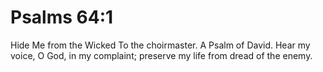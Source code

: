 # Psalms 64:1

Hide Me from the Wicked To the choirmaster. A Psalm of David. Hear my voice, O God, in my complaint; preserve my life from dread of the enemy.
